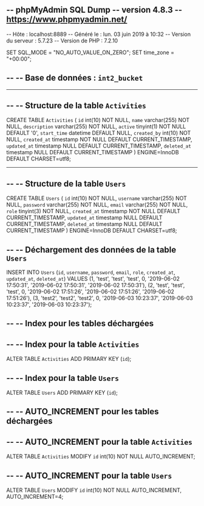 -- phpMyAdmin SQL Dump
-- version 4.8.3
-- https://www.phpmyadmin.net/
--
-- Hôte : localhost:8889
-- Généré le :  lun. 03 juin 2019 à 10:32
-- Version du serveur :  5.7.23
-- Version de PHP :  7.2.10

SET SQL_MODE = "NO_AUTO_VALUE_ON_ZERO";
SET time_zone = "+00:00";

--
-- Base de données :  `int2_bucket`
--

-- --------------------------------------------------------

--
-- Structure de la table `Activities`
--

CREATE TABLE `Activities` (
  `id` int(10) NOT NULL,
  `name` varchar(255) NOT NULL,
  `description` varchar(255) NOT NULL,
  `active` tinyint(1) NOT NULL DEFAULT '0',
  `start_time` datetime DEFAULT NULL,
  `created_by` int(10) NOT NULL,
  `created_at` timestamp NOT NULL DEFAULT CURRENT_TIMESTAMP,
  `updated_at` timestamp NULL DEFAULT CURRENT_TIMESTAMP,
  `deleted_at` timestamp NULL DEFAULT CURRENT_TIMESTAMP
) ENGINE=InnoDB DEFAULT CHARSET=utf8;

-- --------------------------------------------------------

--
-- Structure de la table `Users`
--

CREATE TABLE `Users` (
  `id` int(10) NOT NULL,
  `username` varchar(255) NOT NULL,
  `password` varchar(255) NOT NULL,
  `email` varchar(255) NOT NULL,
  `role` tinyint(3) NOT NULL,
  `created_at` timestamp NOT NULL DEFAULT CURRENT_TIMESTAMP,
  `updated_at` timestamp NULL DEFAULT CURRENT_TIMESTAMP,
  `deleted_at` timestamp NULL DEFAULT CURRENT_TIMESTAMP
) ENGINE=InnoDB DEFAULT CHARSET=utf8;

--
-- Déchargement des données de la table `Users`
--

INSERT INTO `Users` (`id`, `username`, `password`, `email`, `role`, `created_at`, `updated_at`, `deleted_at`) VALUES
(1, 'test', 'test', 'test', 0, '2019-06-02 17:50:31', '2019-06-02 17:50:31', '2019-06-02 17:50:31'),
(2, 'test', 'test', 'test', 0, '2019-06-02 17:51:26', '2019-06-02 17:51:26', '2019-06-02 17:51:26'),
(3, 'test2', 'test2', 'test2', 0, '2019-06-03 10:23:37', '2019-06-03 10:23:37', '2019-06-03 10:23:37');

--
-- Index pour les tables déchargées
--

--
-- Index pour la table `Activities`
--
ALTER TABLE `Activities`
  ADD PRIMARY KEY (`id`);

--
-- Index pour la table `Users`
--
ALTER TABLE `Users`
  ADD PRIMARY KEY (`id`);

--
-- AUTO_INCREMENT pour les tables déchargées
--

--
-- AUTO_INCREMENT pour la table `Activities`
--
ALTER TABLE `Activities`
  MODIFY `id` int(10) NOT NULL AUTO_INCREMENT;

--
-- AUTO_INCREMENT pour la table `Users`
--
ALTER TABLE `Users`
  MODIFY `id` int(10) NOT NULL AUTO_INCREMENT, AUTO_INCREMENT=4;
